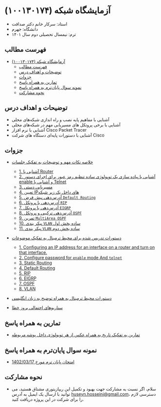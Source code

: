 # آزمایشگاه شبکه (۱۰۰۱۳۰۱۷۴)

- استاد: سرکار خانم دکتر صداقت
- دانشگاه: جهرم
- ترم: نیمسال تحصیلی دوم سال ۱۴۰۱ 

## فهرست مطالب
- [آزمایشگاه شبکه (۱۰۰۱۳۰۱۷۴)](#آزمایشگاه-شبکه-۱۰۰۱۳۰۱۷۴)
  - [فهرست مطالب](#فهرست-مطالب)
  - [توضیحات و اهداف درس](#توضیحات-و-اهداف-درس)
  - [جزوات](#جزوات)
  - [تمارین به همراه پاسخ](#تمارین-به-همراه-پاسخ)
  - [نمونه سوال پایان‌ترم به همراه پاسخ](#نمونه-سوال-پایانترم-به-همراه-پاسخ)
  - [نحوه مشارکت](#نحوه-مشارکت)
## توضیحات و اهداف درس
- آشنایی با مفاهیم پایه نصب و راه اندازی شبکه‌های محلی
- آشنایی با برخی پروتکل های مسیریابی مهم در شبکه‌های محلی
- آشنایی با نرم افزار Cisco Packet Tracer
- آشنایی با دستورات پایه‌ای دستگاه های شرکت Cisco
## جزوات
- [خلاصه نکات مهم و توضیحات به تفکیک جلسات](notes/annotated_notes.md)
    * [1. آشنایی با Router](notes/annotated_notes.md#جلسه-اول-30-11-1401-آشنایی-با-router)
    * [2.  آشنایی با پیاده سازی یک توپولوژی ساده تنظیم رمز عبور برای اجرای دستور enable و آشنایی با Telnet](notes/annotated_notes.md#جلسه-دوم-07-12-1401-آشنایی-با-پیاده-سازی-یک-توپولوژی-ساده-تنظیم-رمز-عبور-برای-اجرای-دستور-enable-و-آشنایی-با-telnet)
    * [3. مسیریابی دستی](notes/annotated_notes.md#جلسه-سوم-14-12-1401-مسیریابی-دستی)
    * [4. تعیین IPهای داخل یک زیر شبکه](notes/annotated_notes.md#جلسه-چهارم-21-12-1401-تعیین-IPهای-داخل-یک-زیر-شبکه)
    * [5. آدرس‌دهی پیش فرض `Default Routing`](notes/annotated_notes.md#جلسه-پنجم-20-01-1402-آدرسدهی-پیش-فرض-default-routing)
    * [6. آدرس‌دهی با پروتکل `RIP`](notes/annotated_notes.md#جلسه-ششم-10-02-1402-آدرسدهی-با-پروتکل-rip)
    * [7. آدرس‌دهی با پروتکل `EIGRP`](notes/annotated_notes.md#جلسه-هفتم-17-02-1402-آدرسدهی-با-پروتکل-eigrp)
    * [8. آدرس‌دهی ترکیبی و پروتکل `OSPF`](notes/annotated_notes.md#جلسه-هشتم-24-02-1402-آدرسدهی-ترکیبی-و-پروتکل-ospf)
    * [9. تمرین `MultiArea OSPF`](notes/annotated_notes.md#جلسه-نهم-31-02-1402-multiarea-ospf)
    * [10. پیکر بندی `VLAN` ساده بخش اول](notes/annotated_notes.md#جلسه-دهم-07-03-1402-پیکر-بندی-vlan-ساده)
    * [11. پیکر بندی `VLAN` ساده بخش دوم](notes/annotated_notes.md#جلسه-یازدهمآخر-07-03-1402-ادامه-پیکر-بندی-vlan-ساده)

- [دستورات تدریس شده برای محیط ترمینال به تفکیک موضوعات](notes/work_orders.md)
  * [1. Configuring an IP address for an interface on a router and turn on that interface.](notes/work_orders.md#1-configuring-an-ip-address-for-an-interface-on-a-router-and-turn-on-that-interface)
  * [2. Configure password for `enable` mode And `telnet`](notes/work_orders.md#2-configure-password-for-enable-mode-and-telnet)
  * [3. Static Routing](notes/work_orders.md#3-static-routing)
  * [4. Default Routing](notes/work_orders.md#4-default-routing)
  * [5. RIP](notes/work_orders.md#5-rip)
  * [6. EIGRP](notes/work_orders.md#6-eigrp)
  * [7. OSPF](notes/work_orders.md#7-ospf)
  * [8. VLAN](notes/work_orders.md#9-vlan)
- [دستورات محیط ترمینال به همراه توضیح به زبان انگلیسی](notes/commands.md)
- [سناریو‌های احتمالی بروز خطا](notes/error_causing_scenarios.md)
## تمارین به همراه پاسخ
- [تمارین به تفکیک تاریخ به همراه عکس از هر توپولوژی داخل پوشه مربوطه](projects/)

## نمونه سوال پایان‌ترم به همراه پاسخ
- [امتحان پایان ترم مورخ 1402/03/17](final_exam/questions.pdf)

## نحوه مشارکت
- سلام، اگر نسبت به مشارکت جهت بهبود و تکمیل این ریپازیتوری مشتاق هستید، می توانید با ارسال یک ایمیل به آدرس huseyn.hosseini@gmail.com، دسترسی لازم را برای شرکت در این پروژه دریافت کنید.